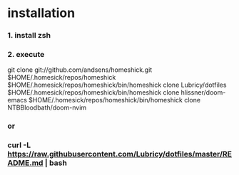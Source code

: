 # installation

### 1. install zsh
### 2. execute
git clone git://github.com/andsens/homeshick.git $HOME/.homesick/repos/homeshick
$HOME/.homesick/repos/homeshick/bin/homeshick clone Lubricy/dotfiles
$HOME/.homesick/repos/homeshick/bin/homeshick clone hlissner/doom-emacs
$HOME/.homesick/repos/homeshick/bin/homeshick clone NTBBloodbath/doom-nvim
### or
### curl -L https://raw.githubusercontent.com/Lubricy/dotfiles/master/README.md | bash

